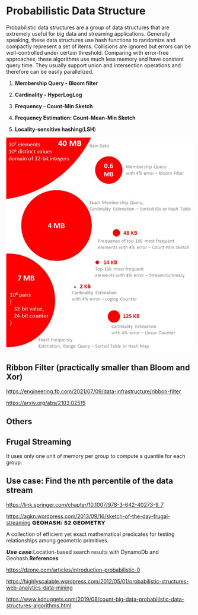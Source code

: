 # Probabilistic Data Structure

Probabilistic data structures are a group of data structures that are extremely useful for big data and streaming applications. Generally speaking, these data structures use hash functions to randomize and compactly represent a set of items. Collisions are ignored but errors can be well-controlled under certain threshold. Comparing with error-free approaches, these algorithms use much less memory and have constant query time. They usually support union and intersection operations and therefore can be easily parallelized.

1. **Membership Query - Bloom filter**

2. **Cardinality - HyperLogLog**

3. **Frequency - Count-Min Sketch**

4. **Frequency Estimation: Count-Mean-Min Sketch**

5. **Locality-sensitive hashing**(**LSH**)

![image](../../media/Probabilistic-Data-Structure-image1.jpg)

## Ribbon Filter (practically smaller than Bloom and Xor)

https://engineering.fb.com/2021/07/09/data-infrastructure/ribbon-filter

https://arxiv.org/abs/2103.02515

## Others

## Frugal Streaming

It uses only one unit of memory per group to compute a quantile for each group.

## Use case: Find the nth percentile of the data stream

https://link.springer.com/chapter/10.1007/978-3-642-40273-9_7

https://agkn.wordpress.com/2013/09/16/sketch-of-the-day-frugal-streaming
𝗚𝗘𝗢𝗛𝗔𝗦𝗛/ 𝗦𝟮 𝗚𝗘𝗢𝗠𝗘𝗧𝗥𝗬

A collection of efficient yet exact mathematical predicates for testing relationships among geometric primitives.

𝙐𝙨𝙚 𝙘𝙖𝙨𝙚:Location-based search results with DynamoDb and Geohash.**References**

https://dzone.com/articles/introduction-probabilistic-0

https://highlyscalable.wordpress.com/2012/05/01/probabilistic-structures-web-analytics-data-mining

https://www.kdnuggets.com/2019/08/count-big-data-probabilistic-data-structures-algorithms.html
